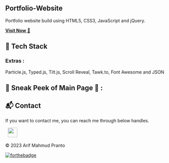 ## Portfolio-Website
Portfolio website build using HTML5, CSS3, JavaScript and jQuery.

<a href="https://itsupport.com.bd/" target="_blank">**Visit Now** 🚀</a>


## 📌 Tech Stack


### Extras : 
Particle.js, Typed.js, Tilt.js, Scroll Reveal, Tawk.to, Font Awesome and JSON

## 📌 Sneak Peek of Main Page 🙈 :



<h2>📬 Contact</h2>


If you want to contact me, you can reach me through below handles.

&nbsp;&nbsp;<a href="https://www.linkedin.com/in/pranto48/"><img src="https://lh3.googleusercontent.com/-4w23xGFt9T8/Yjb_TBKg5mI/AAAAAAADcOg/zYQ6amKtzhYbxzROOmlWwccr0LrabeE0QCNcBGAsYHQ/s228/IMG_20220320_143304_386.jpg" width="30"></img></a>

© 2023 Arif Mahmud Pranto


[![forthebadge](https://forthebadge.com/images/badges/built-with-love.svg)](https://arifmahmud.com)
